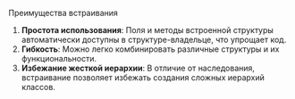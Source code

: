 Преимущества встраивания

1. **Простота использования**: Поля и методы встроенной структуры автоматически доступны в структуре-владельце, что упрощает код.
2. **Гибкость**: Можно легко комбинировать различные структуры и их функциональности.
3. **Избежание жесткой иерархии**: В отличие от наследования, встраивание позволяет избежать создания сложных иерархий классов.
